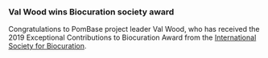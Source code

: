 ### Val Wood wins Biocuration society award

<!-- pombase_flags: frontpage -->
<!-- newsfeed_thumbnail: isb_logo.png -->

Congratulations to PomBase project leader Val Wood, who has received
the 2019 Exceptional Contributions to Biocuration Award from the
[International Society for Biocuration](https://www.biocuration.org/).

<!-- Read more at the [ISB site]() -->
